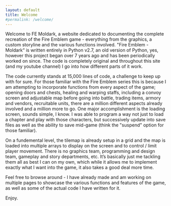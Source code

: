```yaml
---
layout: default
title: Welcome
#permalink: /welcome/
---
```


Welcome to FE Moldark, a website dedicated to documenting the complete recreation of the Fire Emblem game - everything from the graphics, a custom storyline and the various functions involved. "Fire Emblem - Moldark“ is written entirely in Python v2.7, an old version of Python, yes, however this project began over 7 years ago and has been periodically worked on since. The code is completely original and throughout this site (and my youtube channel) I go into how different parts of it work.

The code currently stands at 15,000 lines of code, a challenge to keep up with for sure. For those familiar with the Fire Emblem series this is because I am attempting to incorporate functions from every aspect of the game; opening doors and chests, healing and warping staffs, including a convoy screen and adjustable map before going into battle, trading items, armory and vendors, recruitable units, there are a million different aspects already involved and a million more to go. One major accomplishment is the loading screen, sounds simple, I know. I was able to program a way not just to load a chapter and play with those characters, but successively update into save files as well as the ability to save mid-game (think the "suspend" option for those familiar).

On a fundemental level, the tilemap is already setup in a grid and the map is loaded into multiple arrays to display on the screen and to control / limit player movement. There is no graphics team, programming and design team, gameplay and story departments, etc. It’s basically just me tackling them all as best I can on my own, which while it allows me to implement exactly what I want into the game, it also takes a good deal more time.

Feel free to browse around - I have already made and am working on multiple pages to showcase the various functions and features of the game, as well as some of the actual code I have written for it.

Enjoy.
